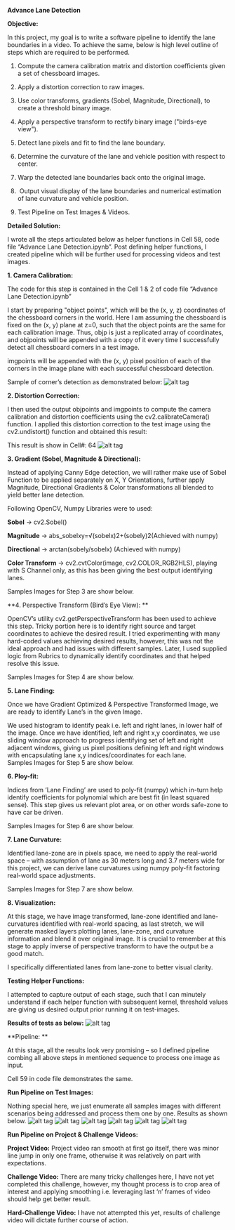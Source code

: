 **Advance Lane Detection**

**Objective:**

In this project, my goal is to write a software pipeline to identify the
lane boundaries in a video. To achieve the same, below is high level
outline of steps which are required to be performed.

1.  Compute the camera calibration matrix and distortion coefficients
    given a set of chessboard images.

2.  Apply a distortion correction to raw images. 

3.  Use color transforms, gradients (Sobel, Magnitude, Directional), to
    create a threshold binary image. 

4.  Apply a perspective transform to rectify binary image ("birds-eye
    view").

5.  Detect lane pixels and fit to find the lane boundary. 

6.  Determine the curvature of the lane and vehicle position with
    respect to center. 

7.  Warp the detected lane boundaries back onto the original image.

8.   Output visual display of the lane boundaries and numerical
    estimation of lane curvature and vehicle position.

9.  Test Pipeline on Test Images & Videos.

**Detailed Solution:**

I wrote all the steps articulated below as helper functions in Cell
58, code file “Advance Lane Detection.ipynb”. Post defining helper
functions, I created pipeline which will be further used for
processing videos and test images.

**1. Camera Calibration:**

The code for this step is contained in the Cell 1 & 2 of code file
“Advance Lane Detection.ipynb”

I start by preparing "object points", which will be the (x, y, z)
coordinates of the chessboard corners in the world. Here I am assuming
the chessboard is fixed on the (x, y) plane at z=0, such that the
object points are the same for each calibration image. Thus, objp is
just a replicated array of coordinates, and objpoints will be appended
with a copy of it every time I successfully detect all chessboard
corners in a test image.

imgpoints will be appended with the (x, y) pixel position of each of
the corners in the image plane with each successful chessboard
detection.

Sample of corner’s detection as demonstrated below:
![alt tag](output_images/output_5_0.png)

**2. Distortion Correction:**

I then used the output objpoints and imgpoints to compute the camera
calibration and distortion coefficients using the cv2.calibrateCamera()
function. I applied this distortion correction to the test image using
the cv2.undistort() function and obtained this result:

This result is show in Cell#: 64
![alt tag](output_images/output_11_1.png)

**3. Gradient (Sobel, Magnitude & Directional):**

Instead of applying Canny Edge detection, we will rather make use of
Sobel Function to be applied separately on X, Y Orientations, further
apply Magnitude, Directional Gradients & Color transformations all
blended to yield better lane detection.

Following OpenCV, Numpy Libraries were to used:

**Sobel** -&gt; cv2.Sobel()

**Magnitude** -&gt; abs\_sobelxy=√​(sobel​x​​)​2​​+(sobel​y​​)​2​​​​​
(Achieved with numpy)

**Directional** -&gt; arctan(sobel​y​​/sobel​x​​) (Achieved with numpy)

**Color Transform** -&gt; cv2.cvtColor(image, cv2.COLOR\_RGB2HLS),
playing with S Channel only, as this has been giving the best output
identifying lanes.

Samples Images for Step 3 are show below.

**4. Perspective Transform (Bird’s Eye View): **

OpenCV’s utility cv2.getPerspectiveTransform has been used to achieve
this step. Tricky portion here is to identify right source and target
coordinates to achieve the desired result. I tried experimenting with
many hard-coded values achieving desired results, however, this was not
the ideal approach and had issues with different samples. Later, I used
supplied logic from Rubrics to dynamically identify coordinates and that
helped resolve this issue.

Samples Images for Step 4 are show below.

**5. Lane Finding:**

Once we have Gradient Optimized & Perspective Transformed Image, we are
ready to identify Lane’s in the given Image.

We used histogram to identify peak i.e. left and right lanes, in lower
half of the image. Once we have identified, left and right x,y
coordinates, we use sliding window approach to progress identifying set
of left and right adjacent windows, giving us pixel positions defining
left and right windows with encapsulating lane x,y indices/coordinates
for each lane.\
Samples Images for Step 5 are show below.

**6. Ploy-fit:**

Indices from ‘Lane Finding’ are used to poly-fit (numpy) which in-turn
help identify coefficients for polynomial which are best fit (in least
squared sense). This step gives us relevant plot area, or on other words
safe-zone to have car be driven.

Samples Images for Step 6 are show below.

**7. Lane Curvature:**

Identified lane-zone are in pixels space, we need to apply the
real-world space – with assumption of lane as 30 meters long and 3.7
meters wide for this project, we can derive lane curvatures using numpy
poly-fit factoring real-world space adjustments.

Samples Images for Step 7 are show below.

**8. Visualization:**

At this stage, we have image transformed, lane-zone identified and
lane-curvatures identified with real-world spacing, as last stretch, we
will generate masked layers plotting lanes, lane-zone, and curvature
information and blend it over original image. It is crucial to remember
at this stage to apply inverse of perspective transform to have the
output be a good match.

I specifically differentiated lanes from lane-zone to better visual
clarity.

**Testing Helper Functions:**

I attempted to capture output of each stage, such that I can minutely
understand if each helper function with subsequent kernel, threshold
values are giving us desired output prior running it on test-images.

**Results of tests as below:**
![alt tag](output_images/output_12_2.png)

**Pipeline: **

At this stage, all the results look very promising – so I defined
pipeline combing all above steps in mentioned sequence to process one
image as input.

Cell 59 in code file demonstrates the same.

**Run Pipeline on Test Images:**

Nothing special here, we just enumerate all samples images with
different scenarios being addressed and process them one by one. Results
as shown below.
![alt tag](output_images/output_14_1.png)
![alt tag](output_images/output_14_2.png)
![alt tag](output_images/output_14_3.png)
![alt tag](output_images/output_14_4.png)
![alt tag](output_images/output_14_5.png)
![alt tag](output_images/output_14_6.png)

**Run Pipeline on Project & Challenge Videos:**

**Project Video:** Project video ran smooth at first go itself, there
was minor line jump in only one frame, otherwise it was relatively on
part with expectations.

**Challenge Video:** There are many tricky challenges here, I have not
yet completed this challenge, however, my thought process is to crop
area of interest and applying smoothing i.e. leveraging last ‘n’ frames
of video should help get better result.

**Hard-Challenge Video:** I have not attempted this yet, results of
challenge video will dictate further course of action.
